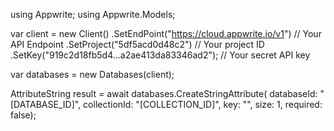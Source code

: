 using Appwrite;
using Appwrite.Models;

var client = new Client()
    .SetEndPoint("https://cloud.appwrite.io/v1") // Your API Endpoint
    .SetProject("5df5acd0d48c2") // Your project ID
    .SetKey("919c2d18fb5d4...a2ae413da83346ad2"); // Your secret API key

var databases = new Databases(client);

AttributeString result = await databases.CreateStringAttribute(
    databaseId: "[DATABASE_ID]",
    collectionId: "[COLLECTION_ID]",
    key: "",
    size: 1,
    required: false);